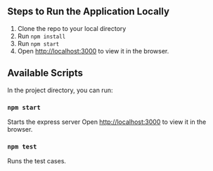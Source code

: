 ## Steps to Run the Application Locally
1. Clone the repo to your local directory
2. Run `npm install`
3. Run `npm start`
4. Open [http://localhost:3000](http://localhost:3000) to view it in the browser.

## Available Scripts

In the project directory, you can run:

### `npm start`

Starts the express server
Open [http://localhost:3000](http://localhost:3000) to view it in the browser.

### `npm test`

Runs the test cases.

